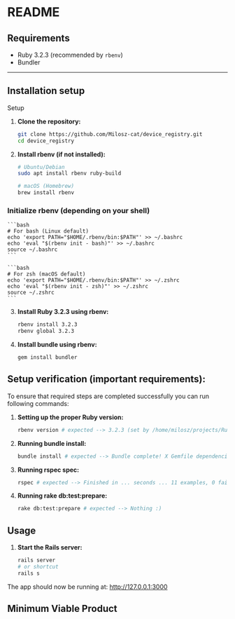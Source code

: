 # README

## Requirements

- Ruby 3.2.3 (recommended by `rbenv`)
- Bundler

---

## Installation setup

Setup

1. **Clone the repository:**

   ```bash
   git clone https://github.com/Milosz-cat/device_registry.git
   cd device_registry
   ```

2. **Install rbenv (if not installed):**

    ```bash
    # Ubuntu/Debian
    sudo apt install rbenv ruby-build
    ```

    ```bash
    # macOS (Homebrew)
    brew install rbenv

### Initialize rbenv (depending on your shell)

    ```bash
    # For bash (Linux default)
    echo 'export PATH="$HOME/.rbenv/bin:$PATH"' >> ~/.bashrc
    echo 'eval "$(rbenv init - bash)"' >> ~/.bashrc
    source ~/.bashrc
    ```

    ```bash
    # For zsh (macOS default)
    echo 'export PATH="$HOME/.rbenv/bin:$PATH"' >> ~/.zshrc
    echo 'eval "$(rbenv init - zsh)"' >> ~/.zshrc
    source ~/.zshrc
    ```

3. **Install Ruby 3.2.3 using rbenv:**

    ```bash
    rbenv install 3.2.3
    rbenv global 3.2.3
    ```

4. **Install bundle using rbenv:**

    ```bash
    gem install bundler
    ```

## Setup verification (important requirements):

To ensure that required steps are completed successfully you can run following commands:

1.  **Setting up the proper Ruby version:**

    ```bash
    rbenv version # expected --> 3.2.3 (set by /home/milosz/projects/RubyOnRails/device_registry/.ruby-version)
    ```

2.  **Running bundle install:**

    ```bash
    bundle install # expected --> Bundle complete! X Gemfile dependencies, Y gems now installed.
    ```  
    
3.  **Running rspec spec:**

    ```bash
    rspec # expected --> Finished in ... seconds ... 11 examples, 0 failures
    ```

4.  **Running rake db:test:prepare:**

    ```bash
    rake db:test:prepare # expected --> Nothing :)
    ```

## Usage

1.  **Start the Rails server:**

    ```bash
    rails server
    # or shortcut
    rails s
    ```

The app should now be running at: http://127.0.0.1:3000

## Minimum Viable Product